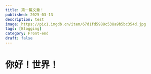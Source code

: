 ```yaml
---
title: 第一篇文章！
published: 2025-03-13
description: test
image: https://pic1.imgdb.cn/item/67d1fd5988c538a9b5bc354d.jpg
tags: [Blogging]
category: Front-end
draft: false
---
```


# **你好！世界！**
